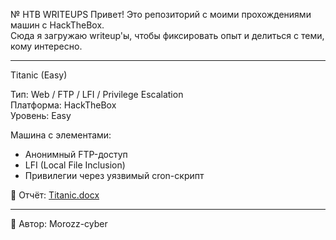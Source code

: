№ HTB WRITEUPS
Привет! Это репозиторий с моими прохождениями машин с HackTheBox.  
Сюда я загружаю writeup'ы, чтобы фиксировать опыт и делиться с теми, кому интересно.

---

 Titanic (Easy) 

Тип: Web / FTP / LFI / Privilege Escalation   
Платформа: HackTheBox   
Уровень: Easy   

Машина с элементами:
- Анонимный FTP-доступ
- LFI (Local File Inclusion)
- Привилегии через уязвимый cron-скрипт

📄 Отчёт: [Titanic.docx](./Titanic/Titanic.docx)


---

 🎯 Автор: Morozz-cyber 
